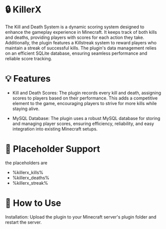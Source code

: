 # :lock: KillerX

The Kill and Death System is a dynamic scoring system designed to enhance the gameplay experience in Minecraft. It keeps track of both kills and deaths, providing players with scores for each action they take. Additionally, the plugin features a Killstreak system to reward players who maintain a streak of successful kills. The plugin's data management relies on an efficient SQLite database, ensuring seamless performance and reliable score tracking.

# :bulb: Features

- Kill and Death Scores: The plugin records every kill and death, assigning scores to players based on their performance. This adds a competitive element to the game, encouraging players to strive for more kills while staying alive.

- MySQL Database: The plugin uses a robust MySQL database for storing and managing player scores, ensuring efficiency, reliability, and easy integration into existing Minecraft setups.

# :handbag: Placeholder Support

the placeholders are
- %killerx_kills%
- %killerx_deaths%
- %killerx_streak%

# :mag_right: How to Use

Installation: Upload the plugin to your Minecraft server's plugin folder and restart the server.
